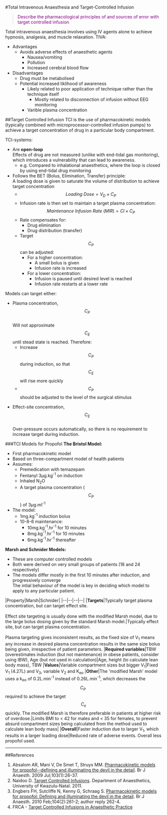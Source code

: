 #Total Intravenous Anaesthesia and Target-Controlled Infusion
> <p style="color:purple";>Describe the pharmacological principles of and sources of error with target controlled infusion</p>

Total intravenous anaesthesia involves using IV agents alone to achieve hypnosis, analgesia, and muscle relaxation. TIVA:
* Advantages
    * Avoids adverse effects of anaesthetic agents
        * Nausea/vomiting
        * Pollution
        * Increased cerebral blood flow
* Disadvantages
    * Drug must be metabolised
    * Potential increased liklihood of awareness
        * Likely related to poor application of technique rather than the technique itself
            * Mostly related to disconnection of infusion without EEG monitoring
        * Varible plasma concentration


##Target Controlled Infusion
TCI is the use of pharmacokinetic models (typically combined with microprocessor-controlled infusion pumps) to achieve a target concentration of drug in a particular body compartment.

TCI-systems:
* Are **open-loop**  
Effects of drug are not measured (unlike with end-tidal gas monitoring), which introduces a vulnerability that can lead to awareness.  
    * e.g. Compared to inhalational anaesthetics, where the loop is closed by using end-tidal drug monitoring
* Follows the BET (Bolus, Elimination, Transfer) principle:  
A loading dose is given to saturate the volume of distribution to achieve target concentration
    * $$Loading \ Dose = V_D \times C_P$$
    * Infusion rate is then set to maintain a target plasma concentration:  
    $$Maintenance \ Infusion \ Rate \ (MIR) = Cl \times C_P$$
    * Rate compensates for:
        * Drug elimination
        * Drug distribution (transfer)
    * Target $$C_P$$ can be adjusted:
        * For a higher concentration:
            * A small bolus is given
            * Infusion rate is increased
        * For a lower concentration:
            * Infusion is paused until desired level is reached
            * Infusion rate restarts at a lower rate

Models can target either:
* Plasma concentration, $$C_P$$  
Will not approximate $$C_E$$ until stead state is reached. Therefore:
    * Increase $$C_P$$ during induction, so that $$C_E$$ will rise more quickly
    * $$C_P$$ should be adjusted to the level of the surgical stimulus
        
<object data="resources\plasma-site-targeting.svg" type="image/svg+xml"></object>
        
* Effect-site concentration, $$C_E$$  
Over-pressure occurs automatically, so there is no requirement to increase target during induction.

<object data="resources\effect-site-targeting.svg" type="image/svg+xml"></object>








###TCI Models for Propofol
**The Bristol Model:**
* First pharmacokinetic model
* Based on three-compartment model of health patients
* Assumes:
    * Premedication with temazepam
    * Fentanyl 3μg.kg<sup>-1</sup> on induction
    * Inhaled N<sub>2</sub>O
    * A target plasma concentration ($$C_P$$) of 3μg.ml<sup>-1</sup>
* The model:
    * 1mg.kg<sup>-1</sup> induction bolus
    * 10-8-6 maintenance:
        * 10mg.kg<sup>-1</sup>.hr<sup>-1</sup> for 10 minutes
        * 8mg.kg<sup>-1</sup>.hr<sup>-1</sup> for 10 minutes
        * 6mg.kg<sup>-1</sup>.hr<sup>-1</sup> thereafter

**Marsh and Schnider Models:**
* These are computer controlled models
* Both were derived on very small groups of patients (18 and 24 respectively)
* The models differ mostly in the first 10 minutes after induction, and progressively converge  
The intial behaviour of the model is key in deciding which model to apply to any particular patient.

|Property|Marsh|Schnider|
|--|--|--|--|
|**Targets**|Typically target plasma concentration, but can target effect site. <br><br>Effect site targeting is usually done with the modified Marsh model, due to the large bolus dosing given by the standard Marsh model.|Typically effect site, but can target plasma concentration. <br><br>Plasma targeting gives inconsistent results, as the fixed size of V<sub>1</sub> means any increase in desired plasma concentration results in the same size bolus being given, irrespective of patient parameters.
|**Required variables**|TBW (overestimates induction (but not maintenance) in obese patients, consider using IBW), Age (but not used in calculation)|Age, height (to calculate lean body mass), TBW 
|**Values**|Variable compartment sizes but bigger V<sub>1</sub>|Fixed V<sub>1</sub> (4.27L) and V<sub>3</sub>, variable V<sub>2</sub> and K<sub>eo</sub>
|**Other**|The 'modified Marsh' model uses a k<sub>eo</sub> of 0.2L.min<sup>-1</sup> instead of 0.26L.min<sup>-1</sup>, which decreases the $$C_P \ $$ required to achieve the target $$C_e$$ quickly. The modified Marsh is therefore preferable in patients at higher risk of overdose.|Limits BMI to < 42 for males and < 35 for females, to prevent absurd compartment sizes being calculated from the method used to calculate lean body mass|
|**Overall**|Faster induction due to larger V<sub>1</sub>, which results in a larger loading dose|Reduced rate of adverse events. Overall less propofol used.
        

---

##References
1. Absalom AR, Mani V, De Smet T, Struys MM. [Pharmacokinetic models for propofol--defining and illuminating the devil in the detail](https://academic.oup.com/bja/article/103/1/26/462196/Pharmacokinetic-models-for-propofol-defining-and#6943950). Br J Anaesth. 2009 Jul;103(1):26-37.
2. Naidoo D. [Target Controlled Infusions](http://anaesthetics.ukzn.ac.za/Libraries/Documents2011/D_Naidoo_Target_Controlled_Infusion.sflb.ashx). Department of Anaesthetics, University of Kwazulu-Natal. 2011.
3. Engbers FH, Sutcliffe N, Kenny G, Schraag S. [Pharmacokinetic models for propofol: Defining and illuminating the devil in the detail](https://academic.oup.com/bja/article-pdf/104/2/261/614636/aep385.pdf). Br J Anaesth. 2010 Feb;104(2):261-2; author reply 262-4. 
2. FRCA - [Target Controlled Infusions in Anaesthetic Practice](http://www.frca.co.uk/article.aspx?articleid=101001)
